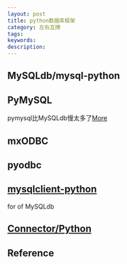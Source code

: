 ```yaml
---
layout: post
title: python数据库框架
category: 左右互搏
tags:
keywords: 
description: 
---
```


## MySQLdb/mysql-python

## PyMySQL

pymysql比MySQLdb慢太多了[More](https://www.zhihu.com/question/19869186)

## mxODBC

## pyodbc

## [mysqlclient-python](https://github.com/PyMySQL/mysqlclient-python)

for of MySQLdb

## [Connector/Python](https://github.com/mysql/mysql-connector-python)

## Reference

